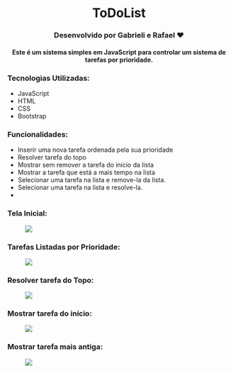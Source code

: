 <h1 align="center">ToDoList</h1>
<h3 align="center">Desenvolvido por Gabrieli e Rafael &hearts;</h3>
<h4 align='center'>Este é um sistema simples em JavaScript para controlar um sistema de tarefas por prioridade.</h2>

### Tecnologias Utilizadas:
* JavaScript
* HTML
* CSS
* Bootstrap

### Funcionalidades:

- Inserir uma nova tarefa ordenada pela sua prioridade
- Resolver tarefa do topo
- Mostrar sem remover a tarefa do início da lista
- Mostrar a tarefa que está a mais tempo na lista
- Selecionar uma tarefa na lista e remove-la da lista.
- Selecionar uma tarefa na lista e resolve-la.
- 
### Tela Inicial:
<figure>
  <img src="https://github.com/user-attachments/assets/178307a2-33b8-4ecb-98e2-6330fd9946b7">
</figure>

### Tarefas Listadas por Prioridade:
<figure>
  <img src="https://github.com/user-attachments/assets/54e724af-ed7a-4586-ad0e-fa82aa5aa51f">
</figure>

### Resolver tarefa do Topo:
<figure>
  <img src="https://github.com/user-attachments/assets/b9c324cd-75e5-4dcd-a67c-3c0ef9a19ba4">
</figure>

### Mostrar tarefa do início:
<figure>
  <img src="https://github.com/user-attachments/assets/791339d1-b03d-42ef-8c2b-27eb3b5a0666">
</figure>

### Mostrar tarefa mais antiga:
<figure>
  <img src="https://github.com/user-attachments/assets/b455a12d-6c95-468e-ae7d-fd9693fa3546">
</figure>
